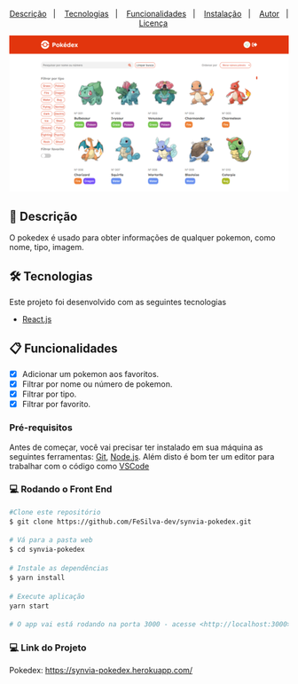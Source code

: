 <p align="center">
  <a href="#page_facing_up-descrição">Descrição</a>&nbsp;&nbsp;&nbsp;|&nbsp;&nbsp;&nbsp;
  <a href="#-tecnologias">Tecnologias</a>&nbsp;&nbsp;&nbsp;|&nbsp;&nbsp;&nbsp;
  <a href="#clipboard-Funcionalidades">Funcionalidades</a>&nbsp;&nbsp;&nbsp;|&nbsp;&nbsp;&nbsp;
  <a href="#closed_book-instalação">Instalação</a>&nbsp;&nbsp;&nbsp;|&nbsp;&nbsp;&nbsp;
  <a href="#man-Autor">Autor</a>&nbsp;&nbsp;&nbsp;|&nbsp;&nbsp;&nbsp;
  <a href="#memo-Licença">Licença</a>
</p>

<img src="./.github/homeScreen.png" />

## :page_facing_up: Descrição
O pokedex é usado para obter informações de qualquer pokemon, como nome, tipo, imagem. 

## 🛠 Tecnologias
Este projeto foi desenvolvido com as seguintes tecnologias

- [React.js](https://pt-br.reactjs.org/)

## :clipboard: Funcionalidades
- [x] Adicionar um pokemon aos favoritos.
- [x] Filtrar por nome ou número de pokemon.
- [x] Filtrar por tipo.
- [x] Filtrar por favorito.

### Pré-requisitos
Antes de começar, você vai precisar ter instalado em sua máquina as seguintes ferramentas:
[Git](https://git-scm.com), [Node.js](https://nodejs.org/en/).
Além disto é bom ter um editor para trabalhar com o código como [VSCode](https://code.visualstudio.com/)

### 💻️ Rodando o Front End

```bash
#Clone este repositório
$ git clone https://github.com/FeSilva-dev/synvia-pokedex.git

# Vá para a pasta web
$ cd synvia-pokedex

# Instale as dependências
$ yarn install

# Execute aplicação
yarn start

# O app vai está rodando na porta 3000 - acesse <http://localhost:3000>
```

### 💻️ Link do Projeto
Pokedex: https://synvia-pokedex.herokuapp.com/